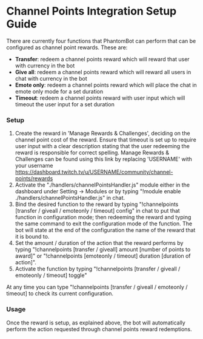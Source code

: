 # Channel Points Integration Setup Guide

There are currently four functions that PhantomBot can perform that can be configured as channel point rewards. These are:
* __Transfer__: redeem a channel points reward which will reward that user with currency in the bot 
* __Give all__: redeem a channel points reward which will reward all users in chat with currency in the bot
* __Emote only__: redeem a channel points reward which will place the chat in emote only mode for a set duration
* __Timeout__: redeem a channel points reward with user input which will timeout the user input for a set duration

### Setup
1. Create the reward in 'Manage Rewards & Challenges', deciding on the channel point cost of the reward. Ensure that timeout is set up to require user input with a clear description stating that the user redeeming the reward is responsible for correct spelling. Manage Rewards & Challenges can be found using this link by replacing 'USERNAME' with your username https://dashboard.twitch.tv/u/USERNAME/community/channel-points/rewards
2. Activate the "./handlers/channelPointsHandler.js" module either in the dashboard under Setting -> Modules or by typing "!module enable ./handlers/channelPointsHandler.js" in chat.
3. Bind the desired function to the reward by typing "!channelpoints [transfer / giveall / emoteonly / timeout] config" in chat to put that function in configuration mode; then redeeming the reward and typing the same command to exit the configuration mode of the function. The bot will state at the end of the configuration the name of the reward that it is bound to.
4. Set the amount / duration of the action that the reward performs by typing  "!channelpoints [transfer / giveall] amount [number of points to award]" or "!channelpoints [emoteonly / timeout] duration [duration of action]".
5. Activate the function by typing "!channelpoints [transfer / giveall / emoteonly / timeout] toggle"

At any time you can type "!channelpoints [transfer / giveall / emoteonly / timeout] to check its current configuration.

### Usage
Once the reward is setup, as explained above, the bot will automatically perform the action requested through channel points reward redemptions.